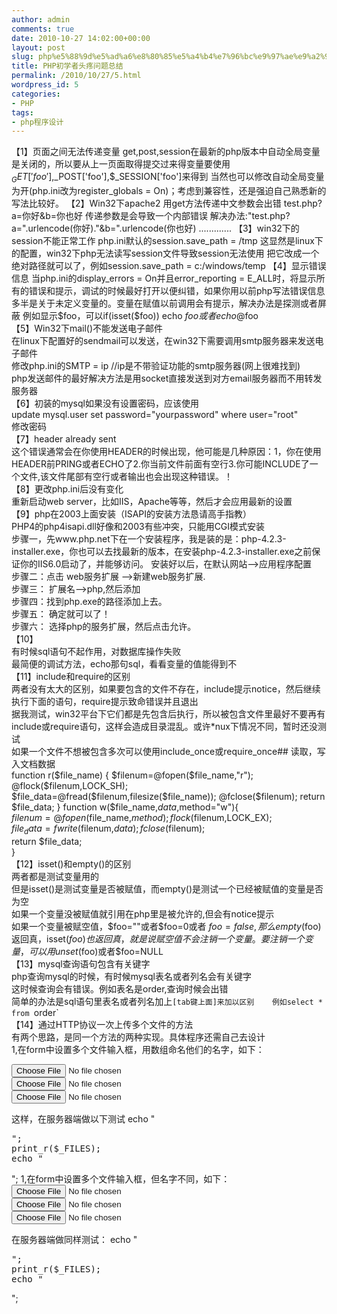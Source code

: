 ```yaml
---
author: admin
comments: true
date: 2010-10-27 14:02:00+00:00
layout: post
slug: php%e5%88%9d%e5%ad%a6%e8%80%85%e5%a4%b4%e7%96%bc%e9%97%ae%e9%a2%98%e6%80%bb%e7%bb%93
title: PHP初学者头疼问题总结
permalink: /2010/10/27/5.html
wordpress_id: 5
categories:
- PHP
tags:
- php程序设计
---
```





【1】页面之间无法传递变量 get,post,session在最新的php版本中自动全局变量是关闭的，所以要从上一页面取得提交过来得变量要使用$_GET['foo'],$_POST['foo'],$_SESSION['foo']来得到   
当然也可以修改自动全局变量为开(php.ini改为register_globals = On)；考虑到兼容性，还是强迫自己熟悉新的写法比较好。   
【2】Win32下apache2 用get方法传递中文参数会出错   
test.php?a=你好&b=你也好   
传递参数是会导致一个内部错误   
解决办法:"test.php?a=".urlencode(你好)."&b=".urlencode(你也好)   
.............   
【3】win32下的session不能正常工作   
php.ini默认的session.save_path = /tmp   
这显然是linux下的配置，win32下php无法读写session文件导致session无法使用   
把它改成一个绝对路径就可以了，例如session.save_path = c:/windows/temp   
【4】显示错误信息   
当php.ini的display_errors = On并且error_reporting = E_ALL时，将显示所有的错误和提示，调试的时候最好打开以便纠错，如果你用以前php写法错误信息多半是关于未定义变量的。变量在赋值以前调用会有提示，解决办法是探测或者屏蔽   
例如显示$foo，可以if(isset($foo)) echo $foo 或者echo @$foo   
【5】Win32下mail()不能发送电子邮件   
在linux下配置好的sendmail可以发送，在win32下需要调用smtp服务器来发送电子邮件   
修改php.ini的SMTP = ip //ip是不带验证功能的smtp服务器(网上很难找到)   
php发送邮件的最好解决方法是用socket直接发送到对方email服务器而不用转发服务器   
【6】初装的mysql如果没有设置密码，应该使用   
update mysql.user set password="yourpassword" where user="root"   
修改密码   
【7】header already sent   
这个错误通常会在你使用HEADER的时候出现，他可能是几种原因：1，你在使用HEADER前PRING或者ECHO了2.你当前文件前面有空行3.你可能INCLUDE了一个文件,该文件尾部有空行或者输出也会出现这种错误。！   
【8】更改php.ini后没有变化   
重新启动web server，比如IIS，Apache等等，然后才会应用最新的设置   
【9】php在2003上面安装（ISAPI的安装方法恳请高手指教）   
PHP4的php4isapi.dll好像和2003有些冲突，只能用CGI模式安装   
步骤一，先www.php.net下在一个安装程序，我是装的是：php-4.2.3-installer.exe，你也可以去找最新的版本，在安装php-4.2.3-installer.exe之前保证你的IIS6.0启动了，并能够访问。 安装好以后，在默认网站-->应用程序配置   
步骤二：点击 web服务扩展 -->新建web服务扩展.   
步骤三： 扩展名-->php,然后添加   
步骤四：找到php.exe的路径添加上去。   
步骤五： 确定就可以了！   
步骤六： 选择php的服务扩展，然后点击允许。   
【10】   
有时候sql语句不起作用，对数据库操作失败   
最简便的调试方法，echo那句sql，看看变量的值能得到不   
【11】include和require的区别   
两者没有太大的区别，如果要包含的文件不存在，include提示notice，然后继续执行下面的语句，require提示致命错误并且退出   
据我测试，win32平台下它们都是先包含后执行，所以被包含文件里最好不要再有include或require语句，这样会造成目录混乱。或许*nux下情况不同，暂时还没测试   
如果一个文件不想被包含多次可以使用include_once或require_once## 读取，写入文档数据   
function r($file_name) {   
$filenum=@fopen($file_name,"r");   
@flock($filenum,LOCK_SH);   
$file_data=@fread($filenum,filesize($file_name));   
@fclose($filenum);   
return $file_data;   
}   
function w($file_name,$data,$method="w"){   
$filenum=@fopen($file_name,$method);   
flock($filenum,LOCK_EX);   
$file_data=fwrite($filenum,$data);   
fclose($filenum);   
return $file_data;   
}   
【12】isset()和empty()的区别   
两者都是测试变量用的   
但是isset()是测试变量是否被赋值，而empty()是测试一个已经被赋值的变量是否为空   
如果一个变量没被赋值就引用在php里是被允许的,但会有notice提示   
如果一个变量被赋空值，$foo=""或者$foo=0或者 $foo=false,那么empty($foo)返回真，isset($foo)也返回真，就是说赋空值不会注销一个变量。   
要注销一个变量，可以用 unset($foo)或者$foo=NULL   
【13】mysql查询语句包含有关键字   
php查询mysql的时候，有时候mysql表名或者列名会有关键字   
这时候查询会有错误。例如表名是order,查询时候会出错   
简单的办法是sql语句里表名或者列名加上`[tab键上面]来加以区别   
例如select * from `order`   
【14】通过HTTP协议一次上传多个文件的方法   
有两个思路，是同一个方法的两种实现。具体程序还需自己去设计   
1,在form中设置多个文件输入框，用数组命名他们的名字，如下：   
<form action="" method=post>   
<input type=file name=usefile[]>   
<input type=file name=usefile[]>   
<input type=file name=usefile[]>   
</form>   
这样，在服务器端做以下测试   
echo "<pre>";   
print_r($_FILES);   
echo "</pre>";   
1,在form中设置多个文件输入框，但名字不同，如下：   
<form action="" method=post>   
<input type=file name=usefile_a>   
<input type=file name=usefile_b>   
<input type=file name=usefile_c>   
</form>   
在服务器端做同样测试：   
echo "<pre>";   
print_r($_FILES);   
echo "</pre>"; 



